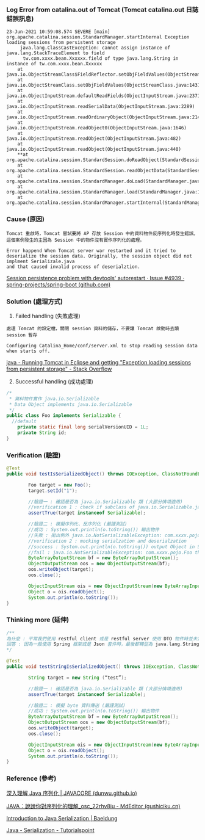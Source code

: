 ### Log Error from catalina.out of Tomcat (Tomcat catalina.out 日誌錯誤訊息)
```
23-Jun-2021 10:59:08.574 SEVERE [main] org.apache.catalina.session.StandardManager.startInternal Exception loading sessions from persistent storage
     java.lang.ClassCastException: cannot assign instance of java.lang.StackTraceElement to field
      tw.com.xxxx.bean.Xxxxxx.field of type java.lang.String in instance of tw.com.xxxx.bean.Xxxxxx
	at java.io.ObjectStreamClass$FieldReflector.setObjFieldValues(ObjectStreamClass.java:2301)
	at java.io.ObjectStreamClass.setObjFieldValues(ObjectStreamClass.java:1431)
	at java.io.ObjectInputStream.defaultReadFields(ObjectInputStream.java:2371)
	at java.io.ObjectInputStream.readSerialData(ObjectInputStream.java:2289)
	at java.io.ObjectInputStream.readOrdinaryObject(ObjectInputStream.java:2147)
	at java.io.ObjectInputStream.readObject0(ObjectInputStream.java:1646)
	at java.io.ObjectInputStream.readObject(ObjectInputStream.java:482)
	at java.io.ObjectInputStream.readObject(ObjectInputStream.java:440)
	**at org.apache.catalina.session.StandardSession.doReadObject(StandardSession.java:1587)**
	at org.apache.catalina.session.StandardSession.readObjectData(StandardSession.java:1040)
	at org.apache.catalina.session.StandardManager.doLoad(StandardManager.java:218)
	at org.apache.catalina.session.StandardManager.load(StandardManager.java:162)
	at org.apache.catalina.session.StandardManager.startInternal(StandardManager.java:354)
```

### Cause (原因)
```
Tomcat 重啟時，Tomcat 嘗試要將 AP 存放 Session 中的資料物件反序列化時發生錯誤。這個案例發生的主因為 Session 中的物件沒有實作序列化的處理。

Error happend When Tomcat server war restarted and it tried to deserialize the session data. Originally, the session object did not implment Serializale.java 
and that caused invalid process of deserialztion.
```
[Session persistence problem with devtools' autorestart · Issue #4939 · spring-projects/spring-boot (github.com)](https://github.com/spring-projects/spring-boot/issues/4939)

### Solution (處理方式)
1. Failed handling (失敗處理)
```
處理 Tomcat 的設定檔，關閉 session 資料的儲存，不要讓 Tomcat 啟動時去讀 session 暫存

Configuring Catalina_Home/conf/server.xml to stop reading session data when starts off.
```
[java - Running Tomcat in Eclipse and getting "Exception loading sessions from persistent storage" - Stack Overflow](https://stackoverflow.com/questions/21181964/running-tomcat-in-eclipse-and-getting-exception-loading-sessions-from-persisten)

2. Successful handling (成功處理)
```java
/*
 * 資料物件實作 java.io.Serializable
 * Data Object implements java.io.Serializable
 */
public class Foo implements Serializable {
  //default
	private static final long serialVersionUID = 1L;
	private String id;
}
```

### Verification (驗證)
```java
@Test
public void testIsSerializedObject() throws IOException, ClassNotFoundException {

        Foo target = new Foo();
        target.setId("1");

        //驗證一 : 確認是否為 java.io.Serializable 類 (大部分情境適用)
        //verification 1 : check if subclass of java.io.Serializable.java (most condition handled)
        assertTrue(target instanceof Serializable);

        //驗證二 : 模擬序列化、反序列化 (嚴謹測試)
        //成功 : System.out.println(o.toString()) 輸出物件
        //失敗 : 拋出例外 java.io.NotSerializableException: com.xxxx.pojo.Foo
        //verification 2 : mocking serialzation and deserialzation
        //success : System.out.println(o.toString()) output Object in String
        //fail : java.io.NotSerializableException: com.xxxx.pojo.Foo thrown
        ByteArrayOutputStream bf = new ByteArrayOutputStream();
        ObjectOutputStream oos = new ObjectOutputStream(bf);
        oos.writeObject(target);
        oos.close();

        ObjectInputStream ois = new ObjectInputStream(new ByteArrayInputStream(bf.toByteArray()));
        Object o = ois.readObject();
        System.out.println(o.toString());
}
```

### Thinking more (延伸)
```java
/**
為什麼 : 平常我們使用 restful client 或是 restful server 使用 DTO 物件時並未實作 java.io.Serializable ？
回答 : 因為一般使用 Spring 框架或是 Json 套件時，最後都轉型為 java.lang.String，而 String 本身有序列化，所以 http 傳送時轉成 byte 資料的物件沒有異常。
*/

@Test
public void testStringIsSerializedObject() throws IOException, ClassNotFoundException {

        String target = new String (“test”);

        //驗證一 : 確認是否為 java.io.Serializable 類 (大部分情境適用)
        assertTrue(target instanceof Serializable);

        //驗證二 : 模擬 byte 資料傳送 (嚴謹測試)
        //成功 : System.out.println(o.toString()) 輸出物件
        ByteArrayOutputStream bf = new ByteArrayOutputStream();
        ObjectOutputStream oos = new ObjectOutputStream(bf);
        oos.writeObject(target);
        oos.close();

        ObjectInputStream ois = new ObjectInputStream(new ByteArrayInputStream(bf.toByteArray()));
        Object o = ois.readObject();
        System.out.println(o.toString());
}
```

### Reference (參考)
[深入理解 Java 序列化 | JAVACORE (dunwu.github.io)](https://dunwu.github.io/javacore/io/java-serialization.html#_6-java-%E5%BA%8F%E5%88%97%E5%8C%96%E7%9A%84%E7%BC%BA%E9%99%B7)

[JAVA：說說你對序列化的理解_osc_22rhv8iu - MdEditor (gushiciku.cn)](https://www.gushiciku.cn/pl/gpvd/zh-tw)

[Introduction to Java Serialization | Baeldung](https://www.baeldung.com/java-serialization)

[Java - Serialization - Tutorialspoint](https://www.tutorialspoint.com/java/java_serialization.htm)
